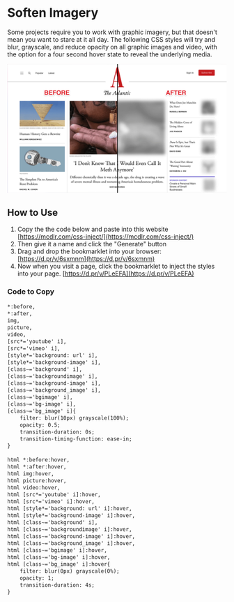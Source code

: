 # Soften Imagery

Some projects require you to work with graphic imagery, but that doesn't mean you want to stare at it all day. The following CSS styles will try and blur, grayscale, and reduce opacity on all graphic images and video, with the option for a four second hover state to reveal the underlying media.

<img src="https://raw.githubusercontent.com/4site-interactive-studios/soften-imagery/main/before-and-after-v2.jpg" style="max-width: 100%" alt="Screenshot of theatlantic.com homepage showing a before and after comparison of using the Soften Imagery bookmarklet">

## How to Use

1. Copy the the code below and paste into this website [https://mcdlr.com/css-inject/](https://mcdlr.com/css-inject/)
2. Then give it a name and click the "Generate" button
3. Drag and drop the bookmarklet into your browser: [https://d.pr/v/6sxmnm](https://d.pr/v/6sxmnm)
4. Now when you visit a page, click the bookmarklet to inject the styles into your page. [https://d.pr/v/PLeEFA](https://d.pr/v/PLeEFA)

### Code to Copy

    *:before,
    *:after,
    img,
    picture,
    video,
    [src*='youtube' i],
    [src*='vimeo' i],
    [style*='background: url' i],
    [style*='background-image' i],
    [class~='background' i],
    [class~='backgroundimage' i],
    [class~='background-image' i],
    [class~='background_image' i],
    [class~='bgimage' i],
    [class~='bg-image' i],
    [class~='bg_image' i]{
        filter: blur(10px) grayscale(100%);
        opacity: 0.5;
        transition-duration: 0s;
        transition-timing-function: ease-in;
    }
    
    html *:before:hover,
    html *:after:hover,
    html img:hover,
    html picture:hover,
    html video:hover,
    html [src*='youtube' i]:hover,
    html [src*='vimeo' i]:hover,
    html [style*='background: url' i]:hover,
    html [style*='background-image' i]:hover,
    html [class~='background' i],
    html [class~='backgroundimage' i]:hover,
    html [class~='background-image' i]:hover,
    html [class~='background_image' i]:hover,
    html [class~='bgimage' i]:hover,
    html [class~='bg-image' i]:hover,
    html [class~='bg_image' i]:hover{
        filter: blur(0px) grayscale(0%);
        opacity: 1;
        transition-duration: 4s;
    }
